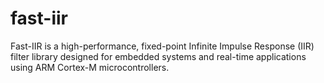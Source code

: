 # fast-iir
Fast-IIR is a high-performance, fixed-point Infinite Impulse Response (IIR) filter library designed for embedded systems and real-time applications using ARM Cortex-M microcontrollers.
